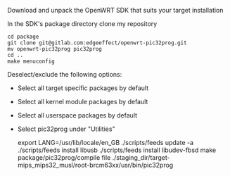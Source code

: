 Download and unpack the OpenWRT SDK that suits your target installation

In the SDK's package directory clone my repository

    cd package
    git clone git@gitlab.com:edgeeffect/openwrt-pic32prog.git
    mv openwrt-pic32prog pic32prog
    cd ..
    make menuconfig

Deselect/exclude the following options:

* Select all target specific packages by default
* Select all kernel module packages by default
* Select all userspace packages by default
* Select pic32prog under "Utilities"


    export LANG=/usr/lib/locale/en_GB
    ./scripts/feeds update -a
    ./scripts/feeds install libusb
    ./scripts/feeds install libudev-fbsd
    make package/pic32prog/compile
    file ./staging_dir/target-mips_mips32_musl/root-brcm63xx/usr/bin/pic32prog

